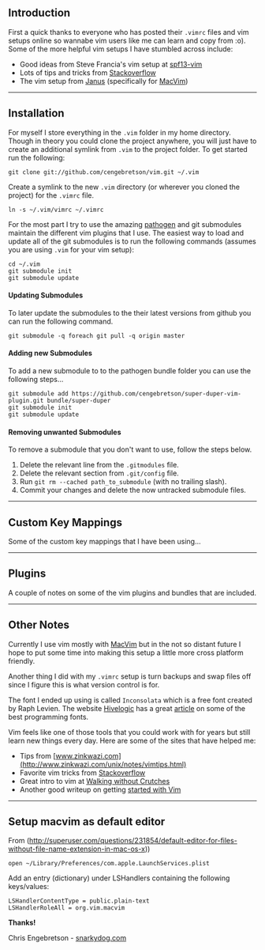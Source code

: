 ## Introduction

First a quick thanks to everyone who has posted their `.vimrc` files and vim setups online so wannabe vim users like me can learn and copy from :o). Some of the more helpful vim setups I have stumbled across include:

* Good ideas from Steve Francia's vim setup at [spf13-vim](https://github.com/spf13/spf13-vim)
* Lots of tips and tricks from [Stackoverflow](http://stackoverflow.com/questions/tagged/vim?sort=votes&pagesize=50)
* The vim setup from [Janus](https://github.com/carlhuda/janus) (specifically for [MacVim](http://code.google.com/p/macvim/))

----

## Installation

For myself I store everything in the  `.vim` folder in my home directory. Though in theory you could clone the project anywhere, you will just have to create an additional symlink from `.vim` to the project folder. To get started run the following:

	git clone git://github.com/cengebretson/vim.git ~/.vim

Create a symlink to the new `.vim` directory (or wherever you cloned the project) for the `.vimrc` file.

	ln -s ~/.vim/vimrc ~/.vimrc
	
For the most part I try to use the amazing [pathogen](https://github.com/tpope/vim-pathogen) and git submodules maintain the different vim plugins that I use. The easiest way to load and update all of the git submodules is to run the following commands (assumes you are using `.vim` for your vim setup):

	cd ~/.vim
	git submodule init
	git submodule update

#### Updating Submodules

To later update the submodules to the their latest versions from github you can run the following command.

	git submodule -q foreach git pull -q origin master

#### Adding new Submodules

To add a new submodule to to the pathogen bundle folder you can use the following steps...

	git submodule add https://github.com/cengebretson/super-duper-vim-plugin.git bundle/super-duper
	git submodule init
	git submodule update

#### Removing unwanted Submodules

To remove a submodule that you don't want to use, follow the steps below.

1. Delete the relevant line from the `.gitmodules` file.
2. Delete the relevant section from `.git/config` file.
3. Run `git rm --cached path_to_submodule` (with no trailing slash).
4. Commit your changes and delete the now untracked submodule files.

----

## Custom Key Mappings

Some of the custom key mappings that I have been using...

----

## Plugins

A couple of notes on some of the vim plugins and bundles that are included.

----

## Other Notes

Currently I use vim mostly with [MacVim](http://code.google.com/p/macvim/) but in the not so distant future I hope to put some time into making this setup a little more cross platform friendly.

Another thing I did with my `.vimrc` setup is turn backups and swap files off since I figure this is what version control is for.

The font I ended up using is called `Inconsolata` which is a free font created by Raph Levien. The website [Hivelogic](http://hivelogic.com/) has a great [article](http://hivelogic.com/articles/top-10-programming-fonts/) on some of the best programming fonts.

Vim feels like one of those tools that you could work with for years but still learn new things every day. Here are some of the sites that have helped me:

* Tips from [www.zinkwazi.com](http://www.zinkwazi.com/unix/notes/vimtips.html)
* Favorite vim tricks from [Stackoverflow](http://stackoverflow.com/questions/726894/what-are-the-dark-corners-of-vim-your-mom-never-told-you-about)
* Great intro to vim at [Walking without Crutches](http://walking-without-crutches.heroku.com/)
* Another good writeup on getting [started with Vim](http://stevelosh.com/blog/2010/09/coming-home-to-vim/)

----

## Setup macvim as default editor

From (http://superuser.com/questions/231854/default-editor-for-files-without-file-name-extension-in-mac-os-x))
    
    open ~/Library/Preferences/com.apple.LaunchServices.plist

Add an entry (dictionary) under LSHandlers containing the following keys/values:

    LSHandlerContentType = public.plain-text
    LSHandlerRoleAll = org.vim.macvim

**Thanks!**

Chris Engebretson - [snarkydog.com](http://www.snarkydog.com)

